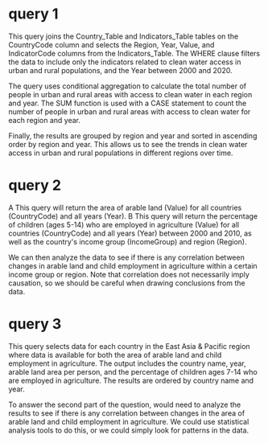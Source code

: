 # query 1
This query joins the Country_Table and Indicators_Table tables on the CountryCode column and selects the Region, Year, Value, and IndicatorCode columns from the Indicators_Table. The WHERE clause filters the data to include only the indicators related to clean water access in urban and rural populations, and the Year between 2000 and 2020.

The query uses conditional aggregation to calculate the total number of people in urban and rural areas with access to clean water in each region and year. The SUM function is used with a CASE statement to count the number of people in urban and rural areas with access to clean water for each region and year.

Finally, the results are grouped by region and year and sorted in ascending order by region and year. This allows us to see the trends in clean water access in urban and rural populations in different regions over time.

# query 2
A
This query will return the area of arable land (Value) for all countries (CountryCode) and all years (Year).
B
This query will return the percentage of children (ages 5-14) who are employed in agriculture (Value) for all countries (CountryCode) and all years (Year) between 2000 and 2010, as well as the country's income group (IncomeGroup) and region (Region).

We can then analyze the data to see if there is any correlation between changes in arable land and child employment in agriculture within a certain income group or region. Note that correlation does not necessarily imply causation, so we should be careful when drawing conclusions from the data.

# query 3

This query selects data for each country in the East Asia & Pacific region where data is available for both the area of arable land and child employment in agriculture. The output includes the country name, year, arable land area per person, and the percentage of children ages 7-14 who are employed in agriculture. The results are ordered by country name and year.

To answer the second part of the question, would need to analyze the results to see if there is any correlation between changes in the area of arable land and child employment in agriculture. We could use statistical analysis tools to do this, or we could simply look for patterns in the data.